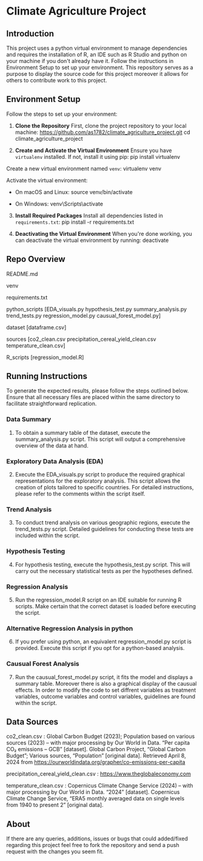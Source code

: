 # Climate Agriculture Project

## Introduction

This project uses a python virtual environment to manage dependencies and requires the installation of R, an IDE such as R Studio and python on your machine if you don't already have it. Follow the instructions in Environment Setup to set up your environment. This repository serves as a purpose to display the source code for this project moreover it allows for others to contribute work to this project. 

## Environment Setup

Follow the steps to set up your environment:

1. **Clone the Repository**
First, clone the project repository to your local machine:
https://github.com/as1782/climate_agriculture_project.git
cd climate_agriculture_project

2. **Create and Activate the Virtual Environment**
Ensure you have `virtualenv` installed. If not, install it using pip:
pip install virtualenv

Create a new virtual environment named `venv`:
virtualenv venv

Activate the virtual environment:

- On macOS and Linux:
source venv/bin/activate

- On Windows:
venv\Scripts\activate

3. **Install Required Packages**
Install all dependencies listed in `requirements.txt`:
pip install -r requirements.txt

4. **Deactivating the Virtual Environment**
When you're done working, you can deactivate the virtual environment by running:
deactivate

## Repo Overview

README.md

venv

requirements.txt  

python_scripts
  [EDA_visuals.py
  hypothesis_test.py
  summary_analysis.py
  trend_tests.py regression_model.py causual_forest_model.py]

dataset
  [dataframe.csv]

sources
  [co2_clean.csv
  precipitation_cereal_yield_clean.csv
  temperature_clean.csv]

R_scripts
  [regression_model.R]
     
## Running Instructions
To generate the expected results, please follow the steps outlined below. Ensure that all necessary files are placed within the same directory to facilitate straightforward replication.

### Data Summary
1. To obtain a summary table of the dataset, execute the summary_analysis.py script. This script will output a comprehensive overview of the data at hand.

### Exploratory Data Analysis (EDA)
2. Execute the EDA_visuals.py script to produce the required graphical representations for the exploratory analysis. This script allows the creation of plots tailored to specific countries. For detailed instructions, please refer to the comments within the script itself.

### Trend Analysis
3. To conduct trend analysis on various geographic regions, execute the trend_tests.py script. Detailed guidelines for conducting these tests are included within the script.

### Hypothesis Testing
4. For hypothesis testing, execute the hypothesis_test.py script. This will carry out the necessary statistical tests as per the hypotheses defined.

### Regression Analysis 
5. Run the regression_model.R script on an IDE suitable for running R scripts. Make certain that the correct dataset is loaded before executing the script.

### Alternative Regression Analysis in python
6. If you prefer using python, an equivalent regression_model.py script is provided. Execute this script if you opt for a python-based analysis.

### Causual Forest Analysis
7. Run the causual_forest_model.py script, it fits the model and displays a summary table. Moreover there is also a graphical display of the causual effects. In order to modify the code to set diffrent variables as treatment variables, outcome variables and control variables, guidelines are found within the script.

## Data Sources
co2_clean.csv : Global Carbon Budget (2023); Population based on various sources (2023) – with major processing by Our World in Data. “Per capita CO₂ emissions – GCB” [dataset]. Global Carbon Project, “Global Carbon Budget”; Various sources, “Population” [original data]. Retrieved April 8, 2024 from https://ourworldindata.org/grapher/co-emissions-per-capita

precipitation_cereal_yield_clean.csv : https://www.theglobaleconomy.com

temperature_clean.csv : Copernicus Climate Change Service (2024) – with major processing by Our World in Data. “2024” [dataset]. Copernicus Climate Change Service, “ERA5 monthly averaged data on single levels from 1940 to present 2” [original data].

## About
If there are any queries, additions, issues or bugs that could added/fixed regarding this project feel free to fork the repository and send a push request with the changes you seem fit.





